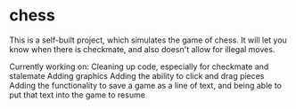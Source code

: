 # chess

This is a self-built project, which simulates the game of chess.
It will let you know when there is checkmate, and also doesn't allow for illegal moves.

Currently working on:
  Cleaning up code, especially for checkmate and stalemate
  Adding graphics
  Adding the ability to click and drag pieces
  Adding the functionality to save a game as a line of text, and being able to put that text into the game to resume
